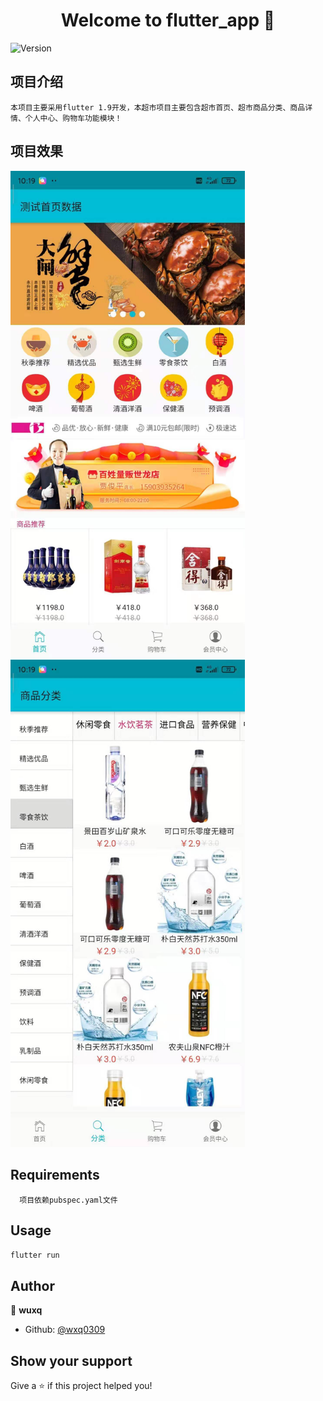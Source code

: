 <h1 align="center">Welcome to flutter_app 👋</h1>
<p>
  <img alt="Version" src="https://img.shields.io/badge/version-v1.0-blue.svg?cacheSeconds=2592000" />
</p>

## 项目介绍
```
本项目主要采用flutter 1.9开发，本超市项目主要包含超市首页、超市商品分类、商品详情、个人中心、购物车功能模块！

```

## 项目效果

<img src='https://github.com/wxq0309/flutter_app/blob/master/images/first.jpg' width="375"/><img src='https://github.com/wxq0309/flutter_app/blob/master/images/second.jpg' width="375"/>


## Requirements
```
  项目依赖pubspec.yaml文件
```

## Usage 

```sh
flutter run 
```

## Author

👤 **wuxq**

* Github: [@wxq0309](https://github.com/wxq0309)

## Show your support

Give a ⭐️ if this project helped you!
